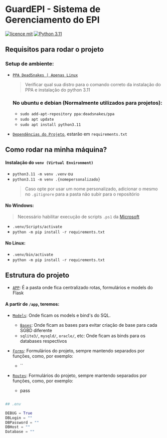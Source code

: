 # GuardEPI - Sistema de Gerenciamento do EPI
[![licence mit](https://img.shields.io/badge/licence-MIT-blue.svg)](./LICENSE)
[![Python 3.11](https://shields.io/badge/python-3.11%20-green?logo=python)](https://python.org/downloads/release/python-3119/)

## Requisitos para rodar o projeto

### Setup de ambiente:

- [`PPA DeadSnakes | Apenas Linux`](https://launchpad.net/~deadsnakes/+archive/ubuntu/ppa)
    > Verificar qual sua distro para o comando correto da instalação do PPA e instalação do python 3.11
    ### No ubuntu e debian (Normalmente utilizados para projetos):
    - `sudo add-apt-repository ppa:deadsnakes/ppa`
    - `sudo apt update`
    - `sudo apt install python3.11`

- [`Dependências do Projeto`](./requirements.txt), estarão em `requirements.txt`

## Como rodar na minha máquina?

#### Instalação do `venv (Virtual Environment)`

- `python3.11 -m venv .venv` 
ou
- `python3.11 -m venv .{nomepersonalizado}` 
    > Caso opte por usar um nome personalizado, adicionar o mesmo no `.gitignore` para a pasta não subir para o repositório

#### No Windows:
> Necessário habilitar execução de scripts `.ps1` da [Microsoft](https://learn.microsoft.com/pt-br/powershell/module/microsoft.powershell.core/about/about_execution_policies?view=powershell-7.4)
- `.venv/Scripts/activate`
- `python -m pip install -r requirements.txt`

#### No Linux:

- `.venv/bin/activate`
- `python -m pip install -r requirements.txt`


## Estrutura do projeto

- [`APP`](./app/): É a pasta onde fica centralizado rotas, formulários e models do Flask

#### A partir de `/app`, teremos:
- [`Models`](./app/models/): Onde ficam os models e bind's do SQL.
    - [`Bases`](./app/models/Bases/): Onde ficam as bases para evitar criação de base para cada SGBD diferente
    - `sqlite3/`, `mysqld/`, `oracle/`, etc: Onde ficam as binds para os databases respectivos

- [`Forms`](./app/Forms/): Formulários do projeto, sempre mantendo separados por funções, como, por exemplo:
    - ``

- [`Routes`](./app/routes/): Formulários do projeto, sempre mantendo separados por funções, como, por exemplo:
    - pass

``` Python

## .env

DEBUG = True
DBLogin = ""
DBPassword = ""
DBHost = ""
Database = ""


``` 
